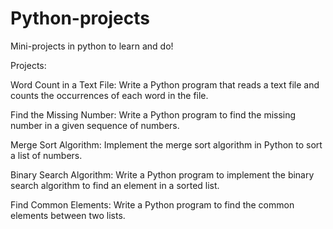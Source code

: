 # Python-projects
Mini-projects in python to learn and do!

Projects:

Word Count in a Text File: Write a Python program that reads a text file and counts the occurrences of each word in the file.

Find the Missing Number: Write a Python program to find the missing number in a given sequence of numbers.

Merge Sort Algorithm: Implement the merge sort algorithm in Python to sort a list of numbers.

Binary Search Algorithm: Write a Python program to implement the binary search algorithm to find an element in a sorted list.

Find Common Elements: Write a Python program to find the common elements between two lists.
